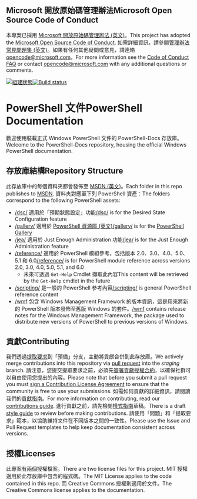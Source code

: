 ## <a name="microsoft-open-source-code-of-conduct"></a><span data-ttu-id="7f6c2-101">Microsoft 開放原始碼管理辦法</span><span class="sxs-lookup"><span data-stu-id="7f6c2-101">Microsoft Open Source Code of Conduct</span></span>

<span data-ttu-id="7f6c2-102">本專案已採用 [Microsoft 開放原始碼管理辦法 (英文)](https://opensource.microsoft.com/codeofconduct/)。</span><span class="sxs-lookup"><span data-stu-id="7f6c2-102">This project has adopted the [Microsoft Open Source Code of Conduct](https://opensource.microsoft.com/codeofconduct/).</span></span>
<span data-ttu-id="7f6c2-103">如需詳細資訊，請參閱[管理辦法常見問題集 (英文)](https://opensource.microsoft.com/codeofconduct/faq/)。如果有任何其他疑問或意見，請連絡 [opencode@microsoft.com](mailto:opencode@microsoft.com)。</span><span class="sxs-lookup"><span data-stu-id="7f6c2-103">For more information see the [Code of Conduct FAQ](https://opensource.microsoft.com/codeofconduct/faq/) or contact [opencode@microsoft.com](mailto:opencode@microsoft.com) with any additional questions or comments.</span></span>

<span data-ttu-id="7f6c2-104">[![組建狀態](https://ci.appveyor.com/api/projects/status/onshefxnc4g4pv87/branch/staging?svg=true)](https://ci.appveyor.com/project/PowerShell/powershell-docs/branch/staging)</span><span class="sxs-lookup"><span data-stu-id="7f6c2-104">[![Build status](https://ci.appveyor.com/api/projects/status/onshefxnc4g4pv87/branch/staging?svg=true)](https://ci.appveyor.com/project/PowerShell/powershell-docs/branch/staging)</span></span>

# <a name="powershell-documentation"></a><span data-ttu-id="7f6c2-105">PowerShell 文件</span><span class="sxs-lookup"><span data-stu-id="7f6c2-105">PowerShell Documentation</span></span>

<span data-ttu-id="7f6c2-106">歡迎使用裝載正式 Windows PowerShell 文件的 PowerShell-Docs 存放庫。</span><span class="sxs-lookup"><span data-stu-id="7f6c2-106">Welcome to the PowerShell-Docs repository, housing the official Windows PowerShell documentation.</span></span> 

## <a name="repository-structure"></a><span data-ttu-id="7f6c2-107">存放庫結構</span><span class="sxs-lookup"><span data-stu-id="7f6c2-107">Repository Structure</span></span>
<span data-ttu-id="7f6c2-108">此存放庫中的每個資料夾都會發佈至 [MSDN (英文)](https://msdn.microsoft.com/en-us/powershell)。</span><span class="sxs-lookup"><span data-stu-id="7f6c2-108">Each folder in this repo publishes to [MSDN](https://msdn.microsoft.com/en-us/powershell).</span></span> <span data-ttu-id="7f6c2-109">資料夾對應至下列 PowerShell 資產：</span><span class="sxs-lookup"><span data-stu-id="7f6c2-109">The folders correspond to the following PowerShell assets:</span></span>
* <span data-ttu-id="7f6c2-110">[/dsc/](https://msdn.microsoft.com/en-us/powershell/dsc/) 適用於「預期狀態設定」功能</span><span class="sxs-lookup"><span data-stu-id="7f6c2-110">[/dsc/](https://msdn.microsoft.com/en-us/powershell/dsc/) is  for the Desired State Configuration feature</span></span>
* <span data-ttu-id="7f6c2-111">[/gallery/](https://msdn.microsoft.com/powershell/gallery) 適用於 [PowerShell 資源庫 (英文)](https://www.powershellgallery.com/)</span><span class="sxs-lookup"><span data-stu-id="7f6c2-111">[/gallery/](https://msdn.microsoft.com/powershell/gallery) is for the [PowerShell Gallery](https://www.powershellgallery.com/)</span></span>
* <span data-ttu-id="7f6c2-112">[/jea/](https://msdn.microsoft.com/powershell/jea/) 適用於 Just Enough Administration 功能</span><span class="sxs-lookup"><span data-stu-id="7f6c2-112">[/jea/](https://msdn.microsoft.com/powershell/jea/) is for the Just Enough Administration feature</span></span>
* <span data-ttu-id="7f6c2-113">[/reference/](https://msdn.microsoft.com/powershell/reference/) 適用於 PowerShell 模組參考，包括版本 2.0、3.0、4.0、5.0、5.1 和 6.0</span><span class="sxs-lookup"><span data-stu-id="7f6c2-113">[/reference/](https://msdn.microsoft.com/powershell/reference/) is for PowerShell module reference across versions 2.0, 3.0, 4.0, 5.0, 5.1, and 6.0</span></span>
  * <span data-ttu-id="7f6c2-114">未來可透過 `Get-Help` Cmdlet 擷取此內容</span><span class="sxs-lookup"><span data-stu-id="7f6c2-114">This content will be retrieved by the `Get-Help` cmdlet in the future</span></span>
* <span data-ttu-id="7f6c2-115">[/scripting/](https://msdn.microsoft.com/en-us/powershell/scripting/) 是一般的 PowerShell 參考內容</span><span class="sxs-lookup"><span data-stu-id="7f6c2-115">[/scripting/](https://msdn.microsoft.com/en-us/powershell/scripting/) is general PowerShell reference content</span></span>
* <span data-ttu-id="7f6c2-116">[/wmf](https://msdn.microsoft.com/en-us/powershell/wmf/readme) 包含 Windows Management Framework 的版本資訊，這是用來將新的 PowerShell 版本發佈至舊版 Windows 的套件。</span><span class="sxs-lookup"><span data-stu-id="7f6c2-116">[/wmf](https://msdn.microsoft.com/en-us/powershell/wmf/readme) contains release notes for the Windows Management Framework, the package used to distribute new versions of PowerShell to previous versions of Windows.</span></span> 



## <a name="contributing"></a><span data-ttu-id="7f6c2-117">貢獻</span><span class="sxs-lookup"><span data-stu-id="7f6c2-117">Contributing</span></span>

<span data-ttu-id="7f6c2-118">我們透過[提取要求](https://help.github.com/articles/using-pull-requests/)到「預備」分支，主動將貢獻合併到此存放庫。</span><span class="sxs-lookup"><span data-stu-id="7f6c2-118">We actively merge contributions into this repository via [pull request](https://help.github.com/articles/using-pull-requests/) into the *staging* branch.</span></span> <span data-ttu-id="7f6c2-119">請注意，您提交提取要求之前，必須先[簽署貢獻授權合約](https://cla.microsoft.com/)，以確保社群可以自由使用您提出的內容。</span><span class="sxs-lookup"><span data-stu-id="7f6c2-119">Please note that before you submit a pull request you must [sign a Contribution License Agreement](https://cla.microsoft.com/) to ensure that the community is free to use your submissions.</span></span>
<span data-ttu-id="7f6c2-120">如需如何貢獻的詳細資訊，請閱讀我們的[貢獻指南](CONTRIBUTING.md)。</span><span class="sxs-lookup"><span data-stu-id="7f6c2-120">For more information on contributing, read our [contributions guide](CONTRIBUTING.md).</span></span>
<span data-ttu-id="7f6c2-121">進行貢獻之前，請先檢閱[樣式指南](./STYLE.md)草稿。</span><span class="sxs-lookup"><span data-stu-id="7f6c2-121">There is a draft [style guide](./STYLE.md) to review before making contributions.</span></span>
<span data-ttu-id="7f6c2-122">請使用「問題」和「提取要求」範本，以協助維持文件在不同版本之間的一致性。</span><span class="sxs-lookup"><span data-stu-id="7f6c2-122">Please use the Issue and Pull Request templates to help keep documentation consistent across versions.</span></span> 

## <a name="licenses"></a><span data-ttu-id="7f6c2-123">授權</span><span class="sxs-lookup"><span data-stu-id="7f6c2-123">Licenses</span></span>

<span data-ttu-id="7f6c2-124">此專案有兩個授權檔案。</span><span class="sxs-lookup"><span data-stu-id="7f6c2-124">There are two license files for this project.</span></span> <span data-ttu-id="7f6c2-125">MIT 授權適用於此存放庫中包含的程式碼。</span><span class="sxs-lookup"><span data-stu-id="7f6c2-125">The MIT License applies to the code contained in this repo.</span></span>
<span data-ttu-id="7f6c2-126">而 Creative Commons 授權則適用於文件。</span><span class="sxs-lookup"><span data-stu-id="7f6c2-126">The Creative Commons license applies to the documentation.</span></span> 

